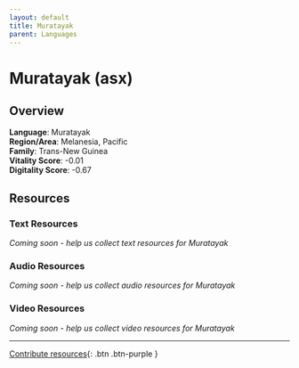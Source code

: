 ```yaml
---
layout: default
title: Muratayak
parent: Languages
---
```


# Muratayak (asx)

## Overview

**Language**: Muratayak  
**Region/Area**: Melanesia, Pacific  
**Family**: Trans-New Guinea  
**Vitality Score**: -0.01  
**Digitality Score**: -0.67  

## Resources

### Text Resources
*Coming soon - help us collect text resources for Muratayak*

### Audio Resources
*Coming soon - help us collect audio resources for Muratayak*

### Video Resources
*Coming soon - help us collect video resources for Muratayak*

---

[Contribute resources](https://fairtrain.github.io/){: .btn .btn-purple }

